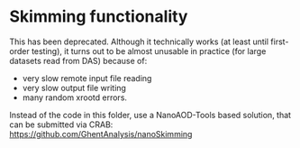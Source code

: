 # Skimming functionality

This has been deprecated.
Although it technically works (at least until first-order testing), it turns out to be almost unusable in practice (for large datasets read from DAS) because of:
- very slow remote input file reading
- very slow output file writing
- many random xrootd errors.

Instead of the code in this folder, use a NanoAOD-Tools based solution,
that can be submitted via CRAB:
https://github.com/GhentAnalysis/nanoSkimming
